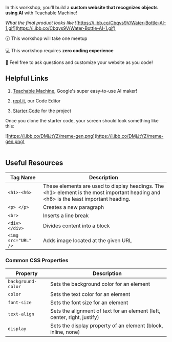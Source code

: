 In this workshop, you'll build a **custom website that recognizes objects using AI** with Teachable Machine!

*What the final product looks like*
![https://i.ibb.co/Cbqvs9V/Water-Bottle-AI-1.gif](https://i.ibb.co/Cbqvs9V/Water-Bottle-AI-1.gif)

🕜 This workshop will take one meetup

💻 This workshop requires **zero coding experience**

👋 Feel free to ask questions and customize your website as you code!

## Helpful Links

1) <a href="https://teachablemachine.withgoogle.com/" target="_blank">Teachable Machine</a>, Google's super easy-to-use AI maker!

2) <a href="https://repl.it" target="_blank">repl.it</a>, our Code Editor

3) <a href="https://replit.com/@MiguelAenlle1/Teachable-Machine-Starter-Code?v=1" target="_blank">Starter Code</a> for the project

Once you clone the starter code, your screen should look something like this:

![https://i.ibb.co/DMjJtYZ/meme-gen.png](https://i.ibb.co/DMjJtYZ/meme-gen.png)
<br>
<br>

## Useful Resources 

<table>
  <thead>
    <tr>
      <th>Tag Name</th>
      <th>Description</th>
    </tr>
  </thead>
  <tbody>
    <tr>
      <td>
        <code>&lt;h1&gt;-&lt;h6&gt;</code>
      </td>
      <td>These elements are used to display headings. The &lt;h1&gt; element is the most important heading and &lt;h6&gt; is the least important heading.</td>
    </tr>
    <tr>
      <td>
        <code>&lt;p&gt; &lt;/p&gt;</code>
      </td>
      <td>Creates a new paragraph</td>
    </tr>
    <tr>
      <td>
        <code>&lt;br&gt;</code>
      </td>
      <td>Inserts a line break</td>
    </tr>
    <tr>
      <td>
        <code>&lt;div&gt; &lt;/div&gt;</code>
      </td>
      <td>Divides content into a block</td>
    </tr>
    <tr>
      <td>
        <code>&lt;img src="URL" /&gt;</code>
      </td>
      <td>Adds image located at the given URL</td>
    </tr>
  </tbody>
</table>

### Common CSS Properties

<table>
  <thead>
    <tr>
      <th>Property</th>
      <th>Description</th>
    </tr>
  </thead>
  <tbody>
    <tr>
      <td>
        <code>background-color</code>
      </td>
      <td>Sets the background color for an element</td>
    </tr>
    <tr>
      <td>
        <code>color</code>
      </td>
      <td>Sets the text color for an element</td>
    </tr>
    <tr>
      <td>
        <code>font-size</code>
      </td>
      <td>Sets the font size for an element</td>
    </tr>
    <tr>
      <td>
        <code>text-align</code>
      </td>
      <td>Sets the alignment of text for an element (left, center, right, justify)</td>
    </tr>
    <tr>
      <td>
        <code>display</code>
      </td>
      <td>Sets the display property of an element (block, inline, none)</td>
    </tr>
  </tbody>
</table><br>
<br>
<br>
<br>
